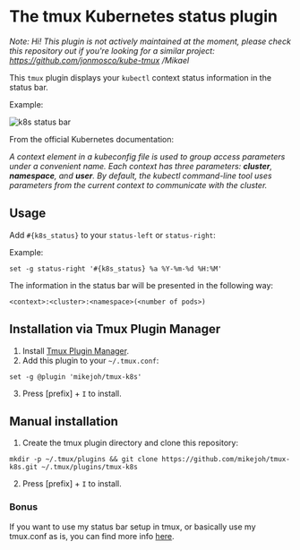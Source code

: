 # The tmux Kubernetes status plugin

_Note: Hi! This plugin is not actively maintained at the moment, please check this repository out if you're looking for a similar project: https://github.com/jonmosco/kube-tmux /Mikael_

This `tmux` plugin displays your `kubectl` context status information in the status bar. 

Example:

![k8s status bar](status_bar_with_k8s_plugin.png)

From the official Kubernetes documentation:

_A context element in a kubeconfig file is used to group access parameters under a convenient name. Each context has three parameters: **cluster**, **namespace**, and **user**. By default, the kubectl command-line tool uses parameters from the current context to communicate with the cluster._

## Usage
Add `#{k8s_status}` to your `status-left` or `status-right`:

Example:
```
set -g status-right '#{k8s_status} %a %Y-%m-%d %H:%M'
```

The information in the status bar will be presented in the following way:

```<context>:<cluster>:<namespace>(<number of pods>)```

## Installation via Tmux Plugin Manager

1. Install [Tmux Plugin Manager][tpm].
2. Add this plugin to your `~/.tmux.conf`:
```
set -g @plugin 'mikejoh/tmux-k8s'
```
3. Press [prefix] + `I` to install.

## Manual installation

1. Create the tmux plugin directory and clone this repository:
```
mkdir -p ~/.tmux/plugins && git clone https://github.com/mikejoh/tmux-k8s.git ~/.tmux/plugins/tmux-k8s
```
2. Press [prefix] + `I` to install.

### Bonus

If you want to use my status bar setup in tmux, or basically use my tmux.conf as is, you can find more info [here][tmux_gist].

[tmux_gist]: https://gist.github.com/mikejoh/d2021745632f404ab8a47a3667168398
[tpm]: https://github.com/tmux-plugins/tpm
